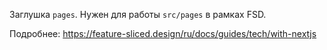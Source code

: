 Заглушка `pages`. Нужен для работы `src/pages` в рамках FSD.

Подробнее: https://feature-sliced.design/ru/docs/guides/tech/with-nextjs
